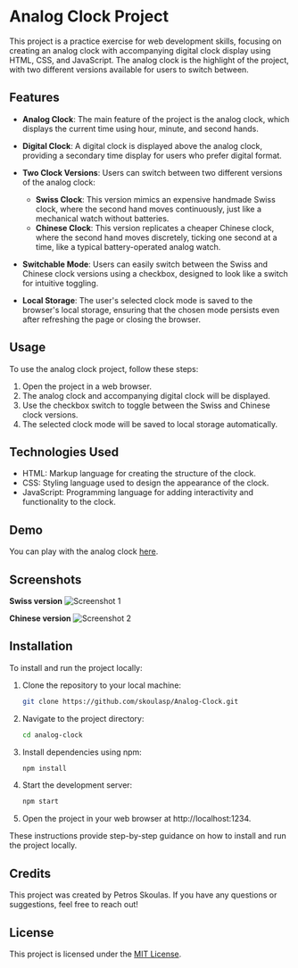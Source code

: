 # Analog Clock Project

This project is a practice exercise for web development skills, focusing on creating an analog clock with accompanying digital clock display using HTML, CSS, and JavaScript. The analog clock is the highlight of the project, with two different versions available for users to switch between.

## Features

- **Analog Clock**: The main feature of the project is the analog clock, which displays the current time using hour, minute, and second hands.
  
- **Digital Clock**: A digital clock is displayed above the analog clock, providing a secondary time display for users who prefer digital format.
  
- **Two Clock Versions**: Users can switch between two different versions of the analog clock:
  - **Swiss Clock**: This version mimics an expensive handmade Swiss clock, where the second hand moves continuously, just like a mechanical watch without batteries.
  - **Chinese Clock**: This version replicates a cheaper Chinese clock, where the second hand moves discretely, ticking one second at a time, like a typical battery-operated analog watch.
  
- **Switchable Mode**: Users can easily switch between the Swiss and Chinese clock versions using a checkbox, designed to look like a switch for intuitive toggling.
  
- **Local Storage**: The user's selected clock mode is saved to the browser's local storage, ensuring that the chosen mode persists even after refreshing the page or closing the browser.

## Usage

To use the analog clock project, follow these steps:

1. Open the project in a web browser.
2. The analog clock and accompanying digital clock will be displayed.
3. Use the checkbox switch to toggle between the Swiss and Chinese clock versions.
4. The selected clock mode will be saved to local storage automatically.

## Technologies Used

- HTML: Markup language for creating the structure of the clock.
- CSS: Styling language used to design the appearance of the clock.
- JavaScript: Programming language for adding interactivity and functionality to the clock.

## Demo

You can play with the analog clock [here](https://skoulasp.github.io/Analog-Clock/).

## Screenshots

**Swiss version** ![Screenshot 1](https://i.imgur.com/X7AQBWt.png)

**Chinese version** ![Screenshot 2](https://i.imgur.com/o7878nI.png)

## Installation

To install and run the project locally:

1. Clone the repository to your local machine:

    ```bash
    git clone https://github.com/skoulasp/Analog-Clock.git
    ```

2. Navigate to the project directory:

    ```bash
    cd analog-clock
    ```

3. Install dependencies using npm:

    ```bash
    npm install
    ```

4. Start the development server:

    ```bash
    npm start
    ```

5. Open the project in your web browser at http://localhost:1234.

These instructions provide step-by-step guidance on how to install and run the project locally.

## Credits

This project was created by Petros Skoulas. If you have any questions or suggestions, feel free to reach out!

## License

This project is licensed under the [MIT License](LICENSE.md).
